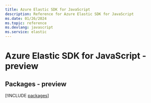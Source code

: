 ```yaml
---
title: Azure Elastic SDK for JavaScript
description: Reference for Azure Elastic SDK for JavaScript
ms.date: 01/26/2024
ms.topic: reference
ms.devlang: javascript
ms.service: elastic
---
```

# Azure Elastic SDK for JavaScript - preview
## Packages - preview
[!INCLUDE [packages](elastic-index.md)]